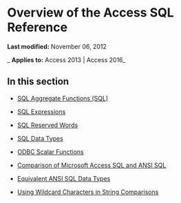 
# Overview of the Access SQL Reference

 **Last modified:** November 06, 2012

 _ **Applies to:** Access 2013 | Access 2016_

## In this section


- [SQL Aggregate Functions (SQL)](8866cd71-0216-25b4-6a6a-02cb7acad9a2.md)
    
- [SQL Expressions](91722f18-8589-d9fc-79ef-0be4ab11f822.md)
    
- [SQL Reserved Words](1a074927-64df-d645-99ce-95d9826c5a46.md)
    
- [SQL Data Types](4fc2dc8c-7825-8fbb-ff91-a0f39ef90115.md)
    
- [ODBC Scalar Functions](dc1096bf-8241-036a-14c6-b19afae45454.md)
    
- [Comparison of Microsoft Access SQL and ANSI SQL](0686f98f-10fe-0e02-e9d1-84ff3e755b57.md)
    
- [Equivalent ANSI SQL Data Types](720abf59-f9ef-4e14-4223-c873f604ad58.md)
    
- [Using Wildcard Characters in String Comparisons](37dda2b8-c710-4f73-bb2a-76a1348c42fe.md)
    
